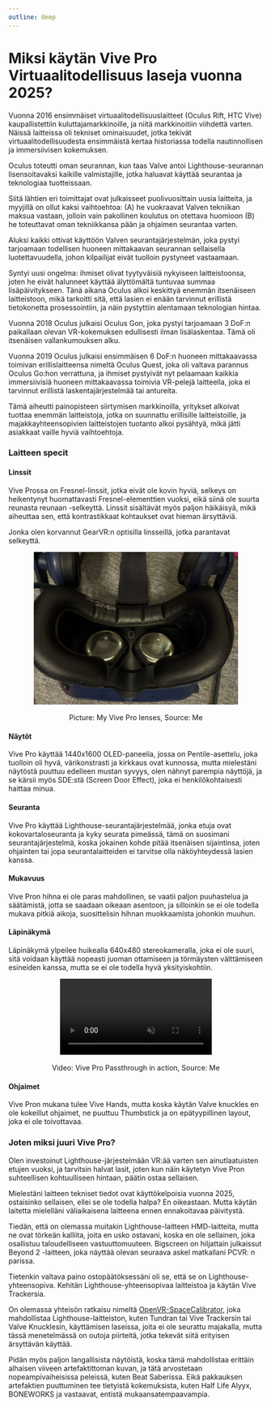 ```yaml
---
outline: deep
---
```


# Miksi käytän Vive Pro Virtuaalitodellisuus laseja vuonna 2025?

Vuonna 2016 ensimmäiset virtuaalitodellisuuslaitteet (Oculus Rift, HTC Vive) kaupallistettiin kuluttajamarkkinoille, ja niitä markkinoitiin viihdettä varten. Näissä laitteissa oli tekniset ominaisuudet, jotka tekivät virtuaalitodellisuudesta ensimmäistä kertaa historiassa todella nautinnollisen ja immersiivisen kokemuksen.

Oculus toteutti oman seurannan, kun taas Valve antoi Lighthouse-seurannan lisensoitavaksi kaikille valmistajille, jotka haluavat käyttää seurantaa ja teknologiaa tuotteissaan.

Siitä lähtien eri toimittajat ovat julkaisseet puolivuosittain uusia laitteita, ja myyjillä on ollut kaksi vaihtoehtoa: (A) he vuokraavat Valven tekniikan maksua vastaan, jolloin vain pakollinen koulutus on otettava huomioon (B) he toteuttavat oman tekniikkansa pään ja ohjaimen seurantaa varten.

Aluksi kaikki ottivat käyttöön Valven seurantajärjestelmän, joka pystyi tarjoamaan todellisen huoneen mittakaavan seurannan sellaisella luotettavuudella, johon kilpailijat eivät tuolloin pystyneet vastaamaan.

Syntyi uusi ongelma: ihmiset olivat tyytyväisiä nykyiseen laitteistoonsa, joten he eivät halunneet käyttää älyttömältä tuntuvaa summaa lisäpäivitykseen. Tänä aikana Oculus alkoi keskittyä enemmän itsenäiseen laitteistoon, mikä tarkoitti sitä, että lasien ei enään tarvinnut erillistä tietokonetta prosessointiin, ja näin pystyttiin alentamaan teknologian hintaa.

Vuonna 2018 Oculus julkaisi Oculus Gon, joka pystyi tarjoamaan 3 DoF:n paikallaan olevan VR-kokemuksen edullisesti ilman lisälaskentaa. Tämä oli itsenäisen vallankumouksen alku.

Vuonna 2019 Oculus julkaisi ensimmäisen 6 DoF:n huoneen mittakaavassa toimivan erillislaitteensa nimeltä Oculus Quest, joka oli valtava parannus Oculus Go:hon verrattuna, ja ihmiset pystyivät nyt pelaamaan kaikkia immersiivisiä huoneen mittakaavassa toimivia VR-pelejä laitteella, joka ei tarvinnut erillistä laskentajärjestelmää tai antureita.

Tämä aiheutti painopisteen siirtymisen markkinoilla, yritykset alkoivat tuottaa enemmän laitteistoja, jotka on suunnattu erillisille laitteistoille, ja majakkayhteensopivien laitteistojen tuotanto alkoi pysähtyä, mikä jätti asiakkaat vaille hyviä vaihtoehtoja.

### Laitteen specit

#### Linssit

Vive Prossa on Fresnel-linssit, jotka eivät ole kovin hyviä, selkeys on heikentynyt huomattavasti Fresnel-elementtien vuoksi, eikä siinä ole suurta reunasta reunaan -selkeyttä. Linssit sisältävät myös paljon häikäisyä, mikä aiheuttaa sen, että kontrastikkaat kohtaukset ovat hieman ärsyttäviä.

Jonka olen korvannut GearVR:n optisilla linsseillä, jotka parantavat selkeyttä.

<div align="center">
  <img src="https://raw.githubusercontent.com/Nyabsi/blog/refs/heads/main/images/lensshot.jpg" width="80%" height="80%"/>
  <p>Picture: My Vive Pro lenses, Source: Me</p>
</div>

#### Näytöt

Vive Pro käyttää 1440x1600 OLED-paneelia, jossa on Pentile-asettelu, joka tuolloin oli hyvä, värikonstrasti ja kirkkaus ovat kunnossa, mutta mielestäni näytöstä puuttuu edelleen mustan syvyys, olen nähnyt parempia näyttöjä, ja se kärsii myös SDE:stä (Screen Door Effect), joka ei henkilökohtaisesti haittaa minua.

#### Seuranta

Vive Pro käyttää Lighthouse-seurantajärjestelmää, jonka etuja ovat kokovartaloseuranta ja kyky seurata pimeässä, tämä on suosimani seurantajärjestelmä, koska jokainen kohde pitää itsenäisen sijaintinsa, joten ohjainten tai jopa seurantalaitteiden ei tarvitse olla näköyhteydessä lasien kanssa.

#### Mukavuus

Vive Pron hihna ei ole paras mahdollinen, se vaatii paljon puuhastelua ja säätämistä, jotta se saadaan oikeaan asentoon, ja silloinkin se ei ole todella mukava pitkiä aikoja, suosittelisin hihnan muokkaamista johonkin muuhun.

#### Läpinäkymä

Läpinäkymä ylpeilee huikealla 640x480 stereokameralla, joka ei ole suuri, sitä voidaan käyttää nopeasti juoman ottamiseen ja törmäysten välttämiseen esineiden kanssa, mutta se ei ole todella hyvä yksityiskohtiin.

<div align="center">
  <video loop autoplay muted>
    <source src="https://github.com/Nyabsi/blog/raw/refs/heads/main/videos/passthrough_vp1.mp4" type="video/mp4">
  </video>
  <p>Video: Vive Pro Passthrough in action, Source: Me</p>
</div>

#### Ohjaimet

Vive Pron mukana tulee Vive Hands, mutta koska käytän Valve knuckles en ole kokeillut ohjaimet, ne puuttuu Thumbstick ja on epätyypillinen layout, joka ei ole toivottavaa.

### Joten miksi juuri Vive Pro?

Olen investoinut Lighthouse-järjestelmään VR:ää varten sen ainutlaatuisten etujen vuoksi, ja tarvitsin halvat lasit, joten kun näin käytetyn Vive Pron suhteellisen kohtuulliseen hintaan, päätin ostaa sellaisen. 

Mielestäni laitteen tekniset tiedot ovat käyttökelpoisia vuonna 2025, ostaisinko sellaisen, ellei se ole todella halpa? En oikeastaan. Mutta käytän laitetta mielelläni väliaikaisena laitteena ennen ennakoitavaa päivitystä.

Tiedän, että on olemassa muitakin Lighthouse-laitteen HMD-laitteita, mutta ne ovat törkeän kalliita, joita en usko ostavani, koska en ole sellainen, joka osallistuu taloudelliseen vastuuttomuuteen. Bigscreen on hiljattain julkaissut Beyond 2 -laitteen, joka näyttää olevan seuraava askel matkallani PCVR: n parissa.

Tietenkin valtava paino ostopäätöksessäni oli se, että se on Lighthouse-yhteensopiva. Kehitän Lighthouse-yhteensopivaa laitteistoa ja käytän Vive Trackersia.

On olemassa yhteisön ratkaisu nimeltä [OpenVR-SpaceCalibrator](https://github.com/hyblocker/OpenVR-SpaceCalibrator), joka mahdollistaa Lighthouse-laitteiston, kuten Tundran tai Vive Trackersin tai Valve Knucklesin, käyttämisen laseissa, joita ei ole seurattu majakalla, mutta tässä menetelmässä on outoja piirteitä, jotka tekevät siitä erityisen ärsyttävän käyttää.

Pidän myös paljon langallisista näytöistä, koska tämä mahdollistaa erittäin alhaisen viiveen artefaktittoman kuvan, ja tätä arvostetaan nopeampivaiheisissa peleissä, kuten Beat Saberissa. Eikä pakkauksen artefaktien puuttuminen tee tietyistä kokemuksista, kuten Half Life Alyyx, BONEWORKS ja vastaavat, entistä mukaansatempaavampia.
